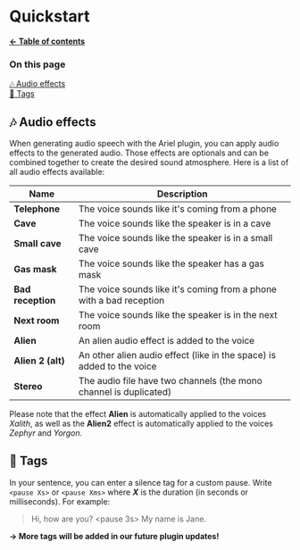 # Quickstart

**[← Table of contents](/README.md)**

### On this page

[🎶 Audio effects](#-audio-effects)<br/>
[📝 Tags](#-tags)<br/>

## 🎶 Audio effects

When generating audio speech with the Ariel plugin, you can apply audio effects to the generated audio. Those effects are optionals and can be combined together to create the desired sound atmosphere. Here is a list of all audio effects available:

| Name              | Description |
| ------------- | ----------- |
| **Telephone**     | The voice sounds like it's coming from a phone |
| **Cave**          | The voice sounds like the speaker is in a cave |
| **Small cave**    | The voice sounds like the speaker is in a small cave |
| **Gas mask**      | The voice sounds like the speaker has a gas mask |
| **Bad reception** | The voice sounds like it's coming from a phone with a bad reception |
| **Next room**     | The voice sounds like the speaker is in the next room |
| **Alien**         | An alien audio effect is added to the voice |
| **Alien 2 (alt)** | An other alien audio effect (like in the space) is added to the voice |
| **Stereo**        | The audio file have two channels (the mono channel is duplicated) |

Please note that the effect **Alien** is automatically applied to the voices *Xalith*, as well as the **Alien2** effect is automatically applied to the voices *Zephyr* and *Yorgon*.

## 📝 Tags

In your sentence, you can enter a silence tag for a custom pause. Write `<pause Xs>` or `<pause Xms>` where ***X*** is the duration (in seconds or milliseconds). For example:
> Hi, how are you? <pause 3s> My name is Jane.

**→ More tags will be added in our future plugin updates!**
